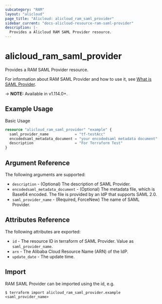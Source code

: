 ```yaml
---
subcategory: "RAM"
layout: "alicloud"
page_title: "Alicloud: alicloud_ram_saml_provider"
sidebar_current: "docs-alicloud-resource-ram-saml-provider"
description: |-
  Provides a Alicloud RAM SAML Provider resource.
---
```


# alicloud\_ram\_saml\_provider

Provides a RAM SAML Provider resource.

For information about RAM SAML Provider and how to use it, see [What is SAML Provider](https://www.alibabacloud.com/help/doc-detail/186846.htm).

-> **NOTE:** Available in v1.114.0+.

## Example Usage

Basic Usage

```terraform
resource "alicloud_ram_saml_provider" "example" {
  saml_provider_name            = "tf-testAcc"
  encodedsaml_metadata_document = "your encodedsaml metadata document"
  description                   = "For Terraform Test"
}

```

## Argument Reference

The following arguments are supported:

* `description` - (Optional) The description of SAML Provider.
* `encodedsaml_metadata_document` - (Optional) The metadata file, which is Base64 encoded. The file is provided by an IdP that supports SAML 2.0.
* `saml_provider_name` - (Required, ForceNew) The name of SAML Provider.

## Attributes Reference

The following attributes are exported:

* `id` - The resource ID in terraform of SAML Provider. Value as `saml_provider_name`.
* `arn` - The Alibaba Cloud Resource Name (ARN) of the IdP.
* `update_date` - The update time.

## Import

RAM SAML Provider can be imported using the id, e.g.

```shell
$ terraform import alicloud_ram_saml_provider.example <saml_provider_name>
```
